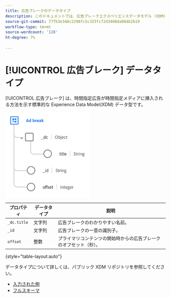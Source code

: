 ```yaml
---
title: 広告ブレークのデータタイプ
description: このドキュメントでは、広告ブレークエクスペリエンスデータモデル (XDM) データタイプの概要を説明します。
source-git-commit: 77fb3e348c2298fc5c325fcf2d3408da084b2b19
workflow-type: tm+mt
source-wordcount: '128'
ht-degree: 7%

---
```


# [!UICONTROL 広告ブレーク] データタイプ

[!UICONTROL 広告ブレーク] は、時間指定広告が時間指定メディアに挿入される方法を示す標準的な Experience Data Model(XDM) データ型です。

![データタイプの構造](../images/data-types/ad-break.png)

| プロパティ | データタイプ | 説明 |
| --- | --- | --- |
| `_dc.title` | 文字列 | 広告ブレークのわかりやすい名前。 |
| `_id` | 文字列 | 広告ブレークの一意の識別子。 |
| `offset` | 整数 | プライマリコンテンツの開始時からの広告ブレークのオフセット（秒）。 |

{style=&quot;table-layout:auto&quot;}

データタイプについて詳しくは、パブリック XDM リポジトリを参照してください。

* [入力された例](https://github.com/adobe/xdm/blob/master/components/datatypes/marketing/advertising-break.example.1.json)
* [フルスキーマ](https://github.com/adobe/xdm/blob/master/components/datatypes/marketing/advertising-break.schema.json)
